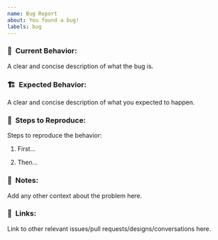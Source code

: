 ```yaml
---
name: Bug Report
about: You found a bug!
labels: bug
---
```


### 🐛&nbsp;&nbsp;Current Behavior:

A clear and concise description of what the bug is.

### 🏗‍&nbsp;&nbsp;Expected Behavior:

A clear and concise description of what you expected to happen.

### 🔢&nbsp;&nbsp;Steps to Reproduce:

Steps to reproduce the behavior:

1. First...

2. Then...

### 📝&nbsp;&nbsp;Notes:

Add any other context about the problem here.

### 🔗&nbsp;&nbsp;Links:

Link to other relevant issues/pull requests/designs/conversations here.
